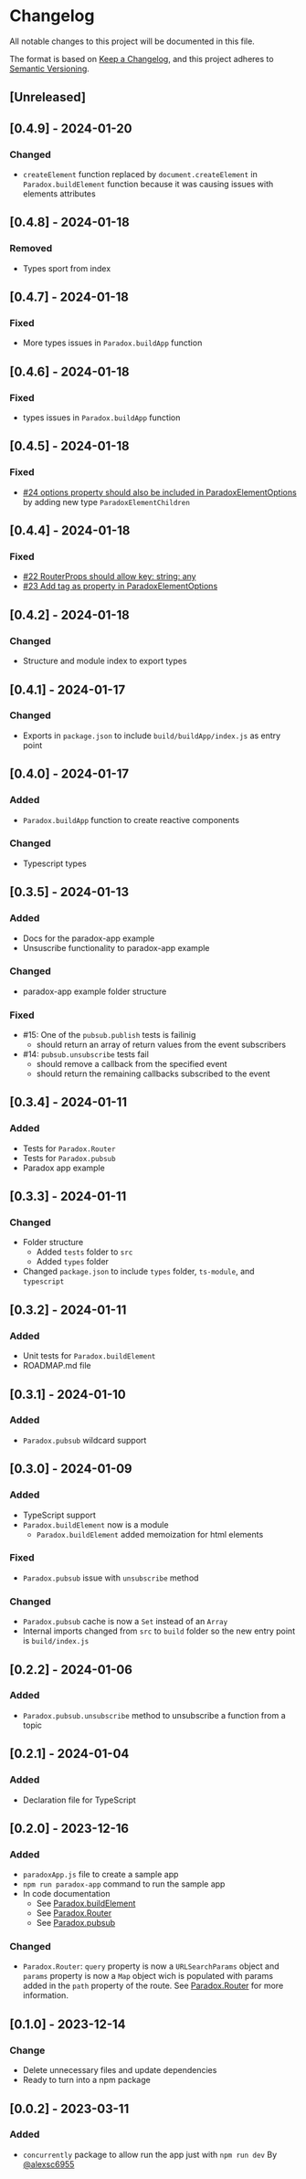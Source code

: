 # Changelog

All notable changes to this project will be documented in this file.

The format is based on [Keep a Changelog](https://keepachangelog.com/en/1.0.0/),
and this project adheres to [Semantic Versioning](https://semver.org/spec/v2.0.0.html).

## [Unreleased]

## [0.4.9] - 2024-01-20
### Changed
  - `createElement` function replaced by `document.createElement` in `Paradox.buildElement` function because it was causing issues with elements attributes

## [0.4.8] - 2024-01-18
### Removed
  - Types sport from index

## [0.4.7] - 2024-01-18
### Fixed
  - More types issues in `Paradox.buildApp` function

## [0.4.6] - 2024-01-18
### Fixed
  - types issues in `Paradox.buildApp` function

## [0.4.5] - 2024-01-18
### Fixed
  - [#24 options property should also be included in ParadoxElementOptions](https://github.com/ProjectPenrose/paradox/issues/24) by adding new type `ParadoxElementChildren`

## [0.4.4] - 2024-01-18
### Fixed
  - [#22 RouterProps should allow key: string: any](https://github.com/ProjectPenrose/paradox/issues/22)
  - [#23 Add tag as property in ParadoxElementOptions](https://github.com/ProjectPenrose/paradox/issues/22)

## [0.4.2] - 2024-01-18
### Changed
  - Structure and module index to export types

## [0.4.1] - 2024-01-17
### Changed
  - Exports in `package.json` to include `build/buildApp/index.js` as entry point

## [0.4.0] - 2024-01-17
### Added
  - `Paradox.buildApp` function to create reactive components

### Changed
  - Typescript types

## [0.3.5] - 2024-01-13
### Added
- Docs for the paradox-app example
- Unsuscribe functionality to paradox-app example

### Changed
- paradox-app example folder structure

### Fixed
- #15: One of the `pubsub.publish` tests is failinig
    - should return an array of return values from the event subscribers
- #14: `pubsub.unsubscribe` tests fail
    - should remove a callback from the specified event
    - should return the remaining callbacks subscribed to the event

## [0.3.4] - 2024-01-11
### Added
- Tests for `Paradox.Router`
- Tests for `Paradox.pubsub`
- Paradox app example

## [0.3.3] - 2024-01-11
### Changed
- Folder structure
    - Added `tests` folder to `src`
    - Added `types` folder
- Changed `package.json` to include `types` folder, `ts-module`, and `typescript`

## [0.3.2] - 2024-01-11
### Added
- Unit tests for `Paradox.buildElement`
- ROADMAP.md file

## [0.3.1] - 2024-01-10
### Added
- `Paradox.pubsub` wildcard support

## [0.3.0] - 2024-01-09
### Added
- TypeScript support
- `Paradox.buildElement` now is a module
    - `Paradox.buildElement` added memoization for html elements

### Fixed
- `Paradox.pubsub` issue with `unsubscribe` method

### Changed
- `Paradox.pubsub` cache is now a `Set` instead of an `Array`
- Internal imports changed from `src` to `build` folder so the new entry point is `build/index.js`

## [0.2.2] - 2024-01-06
### Added
- `Paradox.pubsub.unsubscribe` method to unsubscribe a function from a topic

## [0.2.1] - 2024-01-04
### Added
- Declaration file for TypeScript

## [0.2.0] - 2023-12-16
### Added
- `paradoxApp.js` file to create a sample app
- `npm run paradox-app` command to run the sample app
- In code documentation
    - See [Paradox.buildElement](https://github.com/ProjectPenrose/paradox/blob/main/src/core/buildElement.js)
    - See [Paradox.Router](https://github.com/ProjectPenrose/paradox/blob/main/src/core/Router.js)
    - See [Paradox.pubsub](https://github.com/ProjectPenrose/paradox/blob/main/src/core/Pubsub.js)

### Changed
- `Paradox.Router`: `query` property is now a `URLSearchParams` object and `params` property is now a `Map` object wich is populated with params added in the `path` property of the route. See [Paradox.Router](https://github.com/ProjectPenrose/paradox?tab=readme-ov-file#routes-with-paradoxrouter) for more information.

## [0.1.0] - 2023-12-14
### Change
* Delete unnecessary files and update dependencies
* Ready to turn into a npm package

## [0.0.2] - 2023-03-11
### Added
* `concurrently` package to allow run the app just with `npm run dev` By [@alexsc6955](https://github.com/alexsc6955)
